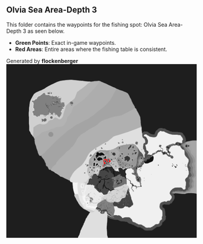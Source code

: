 ## Olvia Sea Area-Depth 3
This folder contains the waypoints for the fishing spot: Olvia Sea Area-Depth 3 as seen below.

- **Green Points**: Exact in-game waypoints.
- **Red Areas**: Entire areas where the fishing table is consistent.

Generated by **flockenberger**
![Olvia Sea Area-Depth 3](./Preview.png?raw=true "Olvia Sea Area-Depth 3")